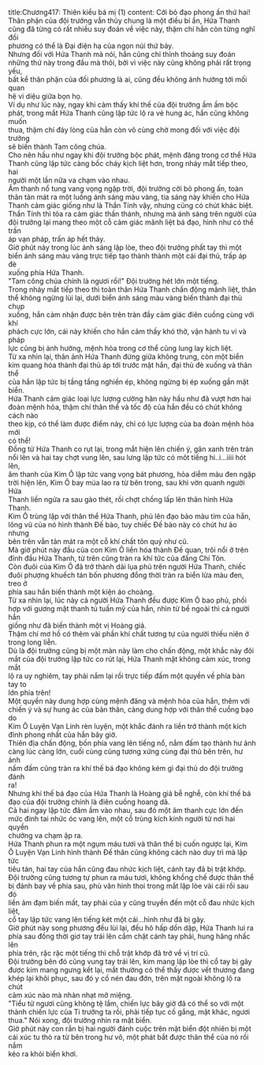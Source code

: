 title:Chương417: Thiên kiều bá mị (1)
content:
Cởi bỏ đạo phong ấn thứ hai!<br>Thân phận của đội trưởng vẫn thủy chung là một điều bí ẩn, Hứa Thanh<br>cũng đã từng có rất nhiều suy đoán về việc này, thậm chí hắn còn từng nghĩ đối<br>phương có thể là Đại điện hạ của ngọn núi thứ bảy.<br>Nhưng đối với Hứa Thanh mà nói, hắn cũng chỉ thỉnh thoảng suy đoán<br>những thứ này trong đầu mà thôi, bởi vì việc này cũng không phải rất trọng yếu,<br>bất kể thân phận của đối phương là ai, cũng đều không ảnh hưởng tới mối quan<br>hệ vi diệu giữa bọn họ.<br>Ví dụ như lúc này, ngay khi cảm thấy khí thế của đội trưởng ầm ầm bộc<br>phát, trong mắt Hứa Thanh cũng lập tức lộ ra vẻ hung ác, hắn cũng không muốn<br>thua, thậm chí đáy lòng của hắn còn vô cùng chờ mong đối với việc đội trưởng<br>sẽ biến thành Tam công chúa.<br>Cho nên hầu như ngay khi đội trưởng bộc phát, mệnh đăng trong cơ thể Hứa<br>Thanh cũng lập tức càng bốc cháy kịch liệt hơn, trong nháy mắt tiếp theo, hai<br>người một lần nữa va chạm vào nhau.<br>Âm thanh nổ tung vang vọng ngập trời, đội trưởng cởi bỏ phong ấn, toàn<br>thân tản mát ra một luồng ánh sáng màu vàng, tia sáng này khiến cho Hứa<br>Thanh cảm giác giống như là Thần Tính vậy, nhưng cũng có chút khác biệt.<br>Thần Tính thì tỏa ra cảm giác thần thánh, nhưng mà ánh sáng trên người của<br>đội trưởng lại mang theo một cỗ cảm giác mãnh liệt bá đạo, hình như có thể trấn<br>áp vạn pháp, trấn áp hết thảy.<br>Giờ phút này trong lúc ánh sáng lập lòe, theo đội trưởng phất tay thì một<br>biển ánh sáng màu vàng trực tiếp tạo thành thành một cái đại thủ, trấp áp đè<br>xuống phía Hứa Thanh.<br>"Tam công chúa chính là ngươi rồi!" Đội trưởng hét lớn một tiếng.<br>Trong nháy mắt tiếp theo thì toàn thân Hứa Thanh chấn động mãnh liệt, thân<br>thể không ngừng lùi lại, dưới biển ánh sáng màu vàng biến thành đại thủ chụp<br>xuống, hắn cảm nhận được bên trên tràn đầy cảm giác điên cuồng cùng với khí<br>phách cực lớn, cái này khiến cho hắn cảm thấy khó thở, vận hành tu vi và pháp<br>lực cũng bị ảnh hưởng, mệnh hỏa trong cơ thể cũng lung lay kịch liệt.<br>Từ xa nhìn lại, thân ảnh Hứa Thanh đứng giữa không trung, còn một biển<br>kim quang hóa thành đại thủ áp tới trước mặt hắn, đại thủ đè xuống và thân thể<br>của hắn lập tức bị tầng tầng nghiền ép, không ngừng bị ép xuống gần mặt biển.<br>Hứa Thanh cảm giác loại lực lượng cường hãn này hầu như đã vượt hơn hai<br>đoàn mệnh hỏa, thậm chí thân thể và tốc độ của hắn đều có chút không cách nào<br>theo kịp, có thể làm được điểm này, chỉ có lực lượng của ba đoàn mệnh hỏa mới<br>có thể!<br>Đồng tử Hứa Thanh co rụt lại, trong mắt hiện lên chiến ý, gân xanh trên trán<br>nổi lên và hai tay chợt vung lên, sau lưng lập tức có môt tiếng hi..i...iiii hót lên,<br>âm thanh của Kim Ô lập tức vang vọng bát phương, hỏa diễm màu đen ngập<br>trời hiện lên, Kim Ô bay múa lao ra từ bên trong, sau khi vờn quanh người Hứa<br>Thanh liền ngửa ra sau gào thét, rồi chợt chồng lấp lên thân hình Hứa Thanh.<br>Kim Ô trùng lập với thân thể Hứa Thanh, phủ lên đạo bào màu tím của hắn,<br>lông vũ của nó hình thành Đế bào, tuy chiếc Đế bào này có chút hư ảo nhưng<br>bên trên vẫn tản mát ra một cỗ khí chất tôn quý như cũ.<br>Mà giờ phút này đầu của con Kim Ô liền hóa thành Đế quan, trôi nổi ở trên<br>đỉnh đầu Hứa Thanh, từ trên cũng tràn ra khí tức của đấng Chí Tôn.<br>Còn đuôi của Kim Ô đã trở thành dải lụa phủ trên người Hứa Thanh, chiếc<br>đuôi phượng khuếch tán bốn phương đồng thời tràn ra biển lửa màu đen, treo ở<br>phía sau hắn biến thành một kiện áo choàng.<br>Từ xa nhìn lại, lúc này cả người Hứa Thanh đều được Kim Ô bao phủ, phối<br>hợp với gương mặt thanh tú tuấn mỹ của hắn, nhìn từ bề ngoài thì cả người hắn<br>giống như đã biến thành một vị Hoàng giả.<br>Thậm chí mơ hồ có thêm vài phần khí chất tương tự của người thiếu niên ở<br>trong long liễn.<br>Dù là đội trưởng cũng bị một màn này làm cho chấn động, một khắc này đôi<br>mắt của đội trưởng lập tức co rút lại, Hứa Thanh mặt không cảm xúc, trong mắt<br>lộ ra uy nghiêm, tay phải nắm lại rồi trực tiếp đấm một quyền về phía bàn tay to<br>lớn phía trên!<br>Một quyền này dung hợp cùng mệnh đăng và mệnh hỏa của hắn, thêm với<br>chiến ý và sự hung ác của bản thân, càng dung hợp với thân thể cuồng bạo do<br>Kim Ô Luyện Vạn Linh rèn luyện, một khắc đánh ra liền trở thành một kích<br>đỉnh phong nhất của hắn bây giờ.<br>Thiên địa chấn động, bốn phía vang lên tiếng nổ, nắm đấm tạo thành hư ảnh<br>càng lúc càng lớn, cuối cùng cũng tương xứng cùng đại thủ bên trên, hư ảnh<br>nấm đấm cũng tràn ra khí thế bá đạo không kém gì đại thủ do đội trưởng đánh<br>ra!<br>Nhưng khí thế bá đạo của Hứa Thanh là Hoàng giả bễ nghễ, còn khí thế bá<br>đạo của đội trưởng chính là điên cuồng hoang dã.<br>Cả hai ngay lập tức đâm ầm vào nhau, sau đó một âm thanh cực lớn đến<br>mức đinh tai nhức óc vang lên, một cỗ trùng kích kinh người từ nơi hai quyền<br>chưởng va chạm ập ra.<br>Hứa Thanh phun ra một ngụm máu tươi và thân thể bị cuốn ngược lại, Kim<br>Ô Luyện Vạn Linh hình thành Đế thân cũng không cách nào duy trì mà lập tức<br>tiêu tán, hai tay của hắn cũng đau nhức kịch liệt, cánh tay đã bị trật khớp.<br>Đội trưởng cũng tương tự phun ra máu tươi, không khống chế được thân thể<br>bị đánh bay về phía sau, phù văn hình thoi trong mắt lập lòe vài cái rồi sau đó<br>liền ảm đạm biến mất, tay phải của y cũng truyền đến một cỗ đau nhức kịch liệt,<br>cổ tay lập tức vang lên tiếng két một cái…hình như đã bị gãy.<br>Giờ phút này song phương đều lùi lại, đều hô hấp dồn dập, Hứa Thanh lui ra<br>phía sau đồng thời giơ tay trái lên cầm chặt cánh tay phải, hung hăng nhấc lên<br>phía trên, rặc rặc một tiếng thì chỗ trật khớp đã trở về vị trí cũ.<br>Đội trưởng bên đó cũng vung tay trái lên, kim mang lập lòe thì cổ tay bị gãy<br>được kim mang ngưng kết lại, mắt thường có thể thấy được vết thương đang<br>khép lại khôi phục, sau đó y cố nén đau đớn, trên mặt ngoài không lộ ra chút<br>cảm xúc nào mà nhàn nhạt mở miệng.<br>"Tiểu tử ngươi cũng không tệ lắm, chiến lực bây giờ đã có thể so với một<br>thành chiến lực của Ti trưởng ta rồi, phải tiếp tục cố gắng, mặt khác, ngươi<br>thua." Nói xong, đội trưởng nhìn ra mặt biển.<br>Giờ phút này con rắn bị hai người đánh cuộc trên mặt biển đột nhiên bị một<br>cái xúc tu thò ra từ bên trong hư vô, một phát bắt được thân thể của nó rồi nắm<br>kéo ra khỏi biển khơi.